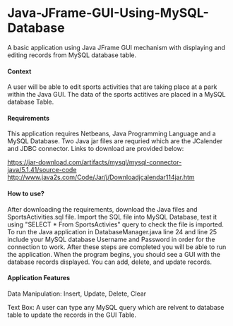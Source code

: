 # Java-JFrame-GUI-Using-MySQL-Database
A basic application using Java JFrame GUI mechanism with displaying and editing records from MySQL database table.

#### Context
A user will be able to edit sports activities that are taking place at a park within the Java GUI. The data of the sports actitives are placed in a MySQL database Table.

#### Requirements
This application requires Netbeans, Java Programming Language and a MySQL Database. Two Java jar files are requried which are the JCalender and JDBC connector. 
Links to download are provided below:

https://jar-download.com/artifacts/mysql/mysql-connector-java/5.1.41/source-code
http://www.java2s.com/Code/Jar/j/Downloadjcalendar114jar.htm

#### How to use?
After downloading the requirements, download the Java files and SportsActivities.sql file. Import the SQL file into MySQL Database, test it using "SELECT * From SportsActivies" query to check the file is imported.
To run the Java application in DatabaseManager.java line 24 and line 25 include your MySQL database Username and Password in order for the connection to work. 
After these steps are completed you will be able to run the application. When the program begins, you should see a GUI with the database records displayed. You can add, delete, and update records.

#### Application Features
Data Manipulation: Insert, Update, Delete, Clear

Text Box: A user can type any MySQL query which are relvent to database table to update the records in the GUI Table.

